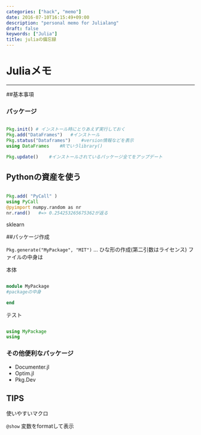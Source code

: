```yaml
---
categories: ["hack", "memo"]
date: 2016-07-10T16:15:49+09:00
description: "personal memo for Julialang"
draft: false
keywords: ["Julia"]
title: juliaの備忘録
---
```


# Juliaメモ
---

##基本事項

### パッケージ

```julia

Pkg.init() # インストール時にとりあえず実行しておく
Pkg.add("DataFrames")   #インストール
Pkg.status("Dataframes")    #version情報などを表示
using DataFrames    #Rでいうlibrary()

Pkg.update()    #インストールされているパッケージ全てをアップデート

```

## Pythonの資産を使う

```julia

Pkg.add( "PyCall" )
using PyCall
@pyimport numpy.random as nr
nr.rand()   #=> 0.254253265675362が返る

```

sklearn

##パッケージ作成

`Pkg.generate("MyPackage", "MIT")` ... ひな形の作成(第二引数はライセンス)
ファイルの中身は

本体
```julia:src/MyPackage.jl

module MyPackage
#packageの中身

end

```

テスト

```julia:test/runtests.jl

using MyPackage
using

```

### その他便利なパッケージ

* Documenter.jl
* Optim.jl
* Pkg.Dev

## TIPS

使いやすいマクロ

`@show` 変数をformatして表示
